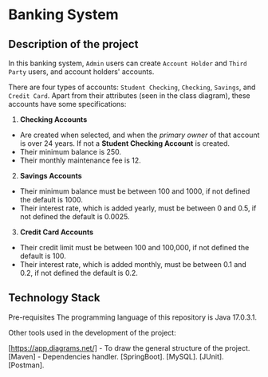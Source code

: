 # Banking System

## Description of the project

In this banking system, `Admin` users can create `Account Holder` and `Third Party` users, and account holders' accounts.

There are four types of accounts: `Student Checking`, `Checking`, `Savings`, and `Credit Card`. Apart from their attributes (seen in the class diagram), these accounts have some specifications:
1. **Checking Accounts**
* Are created when selected, and when the *primary owner* of that account is over 24 years. If not a **Student Checking Account** is created.
* Their minimum balance is 250.
* Their monthly maintenance fee is 12.

2. **Savings Accounts**
* Their minimum balance must be between 100 and 1000, if not defined the default is 1000.
* Their interest rate, which is added yearly, must be between 0 and 0.5, if not defined the default is  0.0025.

3. **Credit Card Accounts**
* Their credit limit must be between 100 and 100,000, if not defined the default is 100.
* Their interest rate, which is added monthly, must be between 0.1 and 0.2, if not defined the default is  0.2.

## Technology Stack
Pre-requisites
The programming language of this repository is Java 17.0.3.1.

Other tools used in the development of the project:

[https://app.diagrams.net/] - To draw the general structure of the project.
[Maven] - Dependencies handler.
[SpringBoot].
[MySQL].
[JUnit].
[Postman].

